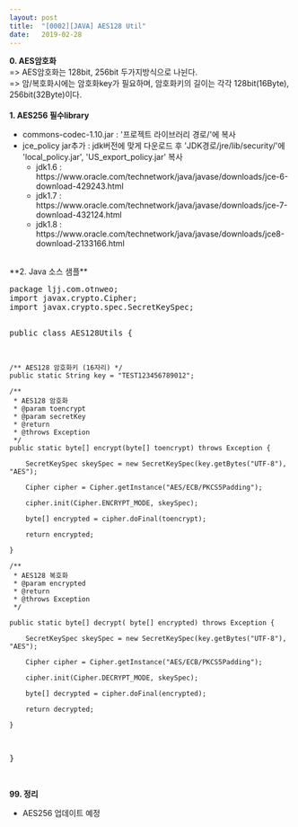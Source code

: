 ```yaml
---
layout: post
title:  "[0002][JAVA] AES128 Util"
date:   2019-02-28
---
```


**0. AES암호화**
<br>
=> AES암호화는 128bit, 256bit 두가지방식으로 나뉜다.
<br>
=> 암/복호화시에는 암호화key가 필요하며, 암호화키의 길이는 각각 128bit(16Byte), 256bit(32Byte)이다.
<br>
<br>
**1. AES256 필수library**
<ul class="circle lm20">
  <li>commons-codec-1.10.jar : '프로젝트 라이브러리 경로/'에 복사</li>
  <li>jce_policy jar추가 : jdk버전에 맞게 다운로드 후 'JDK경로/jre/lib/security/'에 'local_policy.jar', 'US_export_policy.jar' 복사
    <ul class="disc lm30">
	<li>jdk1.6 : https://www.oracle.com/technetwork/java/javase/downloads/jce-6-download-429243.html</li>
	<li>jdk1.7 : https://www.oracle.com/technetwork/java/javase/downloads/jce-7-download-432124.html</li>
	<li>jdk1.8 : https://www.oracle.com/technetwork/java/javase/downloads/jce8-download-2133166.html</li>
    </ul>
  </li>
</ul>
<br>
**2. Java 소스 샘플**
<pre class="prettyprint">
package ljj.com.otnweo;
import javax.crypto.Cipher;
import javax.crypto.spec.SecretKeySpec;

public class AES128Utils {
	
	/** AES128 암호화키 (16자리) */
	public static String key = "TEST123456789012";
	
	/**
	 * AES128 암호화
	 * @param toencrypt
	 * @param secretKey
	 * @return
	 * @throws Exception
	 */
    public static byte[] encrypt(byte[] toencrypt) throws Exception {

        SecretKeySpec skeySpec = new SecretKeySpec(key.getBytes("UTF-8"), "AES");

        Cipher cipher = Cipher.getInstance("AES/ECB/PKCS5Padding");

        cipher.init(Cipher.ENCRYPT_MODE, skeySpec);

        byte[] encrypted = cipher.doFinal(toencrypt);

        return encrypted;

    }
    
    /**
     * AES128 복호화
     * @param encrypted
     * @return
     * @throws Exception
     */
     
    public static byte[] decrypt( byte[] encrypted) throws Exception {

        SecretKeySpec skeySpec = new SecretKeySpec(key.getBytes("UTF-8"), "AES");

        Cipher cipher = Cipher.getInstance("AES/ECB/PKCS5Padding");

        cipher.init(Cipher.DECRYPT_MODE, skeySpec);

        byte[] decrypted = cipher.doFinal(encrypted);

        return decrypted;

    }    

}
</pre>
<br>
**99. 정리**
<ul class="circle lm20">
  <li>AES256 업데이트 예정</li>
</ul>
